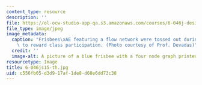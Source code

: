 ```yaml
---
content_type: resource
description: ''
file: https://ol-ocw-studio-app-qa.s3.amazonaws.com/courses/6-046j-design-and-analysis-of-algorithms-spring-2015/c556fb05d3d917af1de8d68e6dd73c38_6-046js15-th.jpg
file_type: image/jpeg
image_metadata:
  caption: "Frisbees\xAE featuring a flow network were tossed out during lectures\
    \ to reward class participation. (Photo courtesy of Prof. Devadas)"
  credit: ''
  image-alt: A picture of a blue frisbee with a four node graph printed on it.
resourcetype: Image
title: 6-046js15-th.jpg
uid: c556fb05-d3d9-17af-1de8-d68e6dd73c38
---
```

